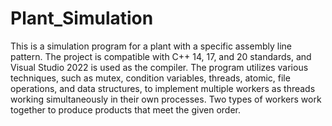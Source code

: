 # Plant_Simulation
This is a simulation program for a plant with a specific assembly line pattern. The project is compatible with C++ 14, 17, and 20 standards, and Visual Studio 2022 is used as the compiler. The program utilizes various techniques, such as mutex, condition variables, threads, atomic, file operations, and data structures, to implement multiple workers as threads working simultaneously in their own processes. Two types of workers work together to produce products that meet the given order.
